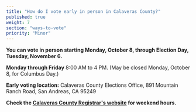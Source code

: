 ```yaml
---
title: "How do I vote early in person in Calaveras County?"
published: true
weight: 7
section: "ways-to-vote"
priority: "Minor"
---
```


**You can vote in person starting Monday, October 8, through Election Day, Tuesday, November 6.**    

**Monday through Friday** 8:00 AM to 4 PM. (May be closed Monday, October 8, for Columbus Day.)  

**Early voting location:** Calaveras County Elections Office, 891 Mountain Ranch Road, San Andreas, CA 95249

**Check the [Calaveras County Registrar's website](https://elections.calaverasgov.us/) for weekend hours.**  
